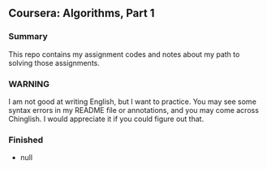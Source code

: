## Coursera: Algorithms, Part 1

### Summary

This repo contains my assignment codes and notes about my path to solving those assignments.

### WARNING

I am not good at writing English, but I want to practice. You may see some syntax errors in my README file or annotations, and you may come across Chinglish. I would appreciate it if you could figure out that.

### Finished

- null

 
